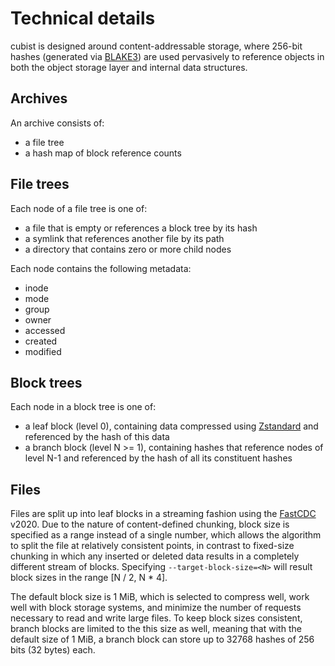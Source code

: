 # Technical details

cubist is designed around content-addressable storage, where 256-bit hashes (generated via
[BLAKE3](https://github.com/BLAKE3-team/BLAKE3)) are used pervasively to reference objects in both the object
storage layer and internal data structures.

## Archives

An archive consists of:

- a file tree
- a hash map of block reference counts

## File trees

Each node of a file tree is one of:

- a file that is empty or references a block tree by its hash
- a symlink that references another file by its path
- a directory that contains zero or more child nodes

Each node contains the following metadata:

- inode
- mode
- group
- owner
- accessed
- created
- modified

## Block trees

Each node in a block tree is one of:

- a leaf block (level 0), containing data compressed using [Zstandard](https://github.com/facebook/zstd) and
referenced by the hash of this data
- a branch block (level N >= 1), containing hashes that reference nodes of level N-1 and referenced by the
hash of all its constituent hashes

## Files

Files are split up into leaf blocks in a streaming fashion using the
[FastCDC](https://github.com/nlfiedler/fastcdc-rs) v2020. Due to the nature of content-defined
chunking, block size is specified as a range instead of a single number, which allows the algorithm to split
the file at relatively consistent points, in contrast to fixed-size chunking in which any inserted or deleted
data results in a completely different stream of blocks. Specifying `--target-block-size=<N>` will result
block sizes in the range [N / 2, N * 4].

The default block size is 1 MiB, which is selected to compress well, work well with block storage systems,
and minimize the number of requests necessary to read and write large files. To keep block sizes consistent,
branch blocks are limited to the this size as well, meaning that with the default size of 1 MiB, a branch
block can store up to 32768 hashes of 256 bits (32 bytes) each.
